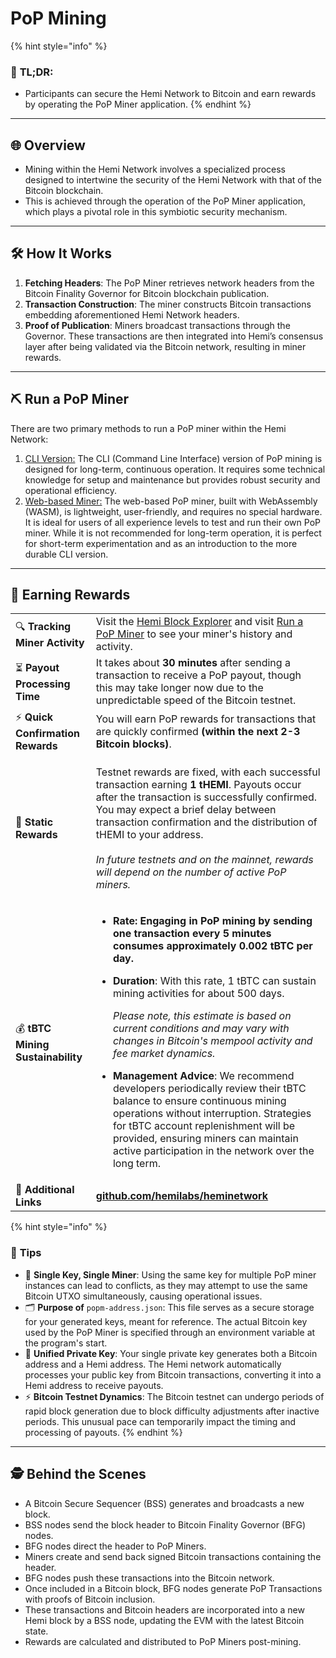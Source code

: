 # PoP Mining

{% hint style="info" %}
### 📜 **TL;DR:**

* Participants can secure the Hemi Network to Bitcoin and earn rewards by operating the PoP Miner application.
{% endhint %}

***

## 🌐 **Overview**

* Mining within the Hemi Network involves a specialized process designed to intertwine the security of the Hemi Network with that of the Bitcoin blockchain.
* This is achieved through the operation of the PoP Miner application, which plays a pivotal role in this symbiotic security mechanism.

***

## 🛠️ **How It Works**

1. **Fetching Headers**: The PoP Miner retrieves network headers from the Bitcoin Finality Governor for Bitcoin blockchain publication.
2. **Transaction Construction**: The miner constructs Bitcoin transactions embedding aforementioned Hemi Network headers.
3. **Proof of Publication**:  Miners broadcast transactions through the Governor. These transactions are then integrated into Hemi’s consensus layer after being validated via the Bitcoin network, resulting in miner rewards.

***

## ⛏️ Run a PoP Miner

There are two primary methods to run a PoP miner within the Hemi Network:

1. [CLI Version:](https://docs.hemi.xyz/how-to-tutorials/pop-mining/setup-part-1) The CLI (Command Line Interface) version of PoP mining is designed for long-term, continuous operation. It requires some technical knowledge for setup and maintenance but provides robust security and operational efficiency.&#x20;
2. [Web-based Miner:](web-based-pop-miner.md) The web-based PoP miner, built with WebAssembly (WASM), is lightweight, user-friendly, and requires no special hardware. It is ideal for users of all experience levels to test and run their own PoP miner. While it is not recommended for long-term operation, it is perfect for short-term experimentation and as an introduction to the more durable CLI version.

***

## 💸 **Earning Rewards**

|                                   |                                                                                                                                                                                                                                                                                                                                                                                                                                                                                                                                                                                                                                                                                                                                                                               |
| --------------------------------- | ----------------------------------------------------------------------------------------------------------------------------------------------------------------------------------------------------------------------------------------------------------------------------------------------------------------------------------------------------------------------------------------------------------------------------------------------------------------------------------------------------------------------------------------------------------------------------------------------------------------------------------------------------------------------------------------------------------------------------------------------------------------------------- |
| 🔍 **Tracking Miner Activity**    | Visit the [Hemi Block Explorer](https://testnet.explorer.hemi.xyz) and visit [Run a PoP Miner](setup-part-1.md) to see your miner's history and activity.                                                                                                                                                                                                                                                                                                                                                                                                                                                                                                                                                                                                                     |
| ⏳ **Payout Processing Time**      | It takes about **30 minutes** after sending a transaction to receive a PoP payout, though this may take longer now due to the unpredictable speed of the Bitcoin testnet.                                                                                                                                                                                                                                                                                                                                                                                                                                                                                                                                                                                                     |
| ⚡️ **Quick Confirmation Rewards** | You will earn PoP rewards for transactions that are quickly confirmed **(within the next 2-3 Bitcoin blocks)**.                                                                                                                                                                                                                                                                                                                                                                                                                                                                                                                                                                                                                                                               |
| 🔄 **Static Rewards**             | <p>Testnet rewards are fixed, with each successful transaction earning <strong>1 tHEMI</strong>. Payouts occur after the transaction is successfully confirmed. You may expect a brief delay between transaction confirmation and the distribution of tHEMI to your address.<br><br><em>In future testnets and on the mainnet, rewards will depend on the number of active PoP miners.</em></p>                                                                                                                                                                                                                                                                                                                                                                               |
| 💰 **tBTC Mining Sustainability** | <ul><li><strong>Rate: Engaging in PoP mining by sending one transaction every 5 minutes consumes approximately 0.002 tBTC per day.</strong></li></ul><ul><li><p><strong>Duration</strong>: With this rate, 1 tBTC can sustain mining activities for about 500 days.</p><p><em>Please note, this estimate is based on current conditions and may vary with changes in Bitcoin's mempool activity and fee market dynamics.</em></p></li></ul><ul><li><strong>Management Advice</strong>: We recommend developers periodically review their tBTC balance to ensure continuous mining operations without interruption. Strategies for tBTC account replenishment will be provided, ensuring miners can maintain active participation in the network over the long term.</li></ul> |
| 🔗 **Additional Links**           | [**github.com/hemilabs/heminetwork**](https://github.com/hemilabs/heminetwork)                                                                                                                                                                                                                                                                                                                                                                                                                                                                                                                                                                                                                                                                                                |

{% hint style="info" %}
### 📝 **Tips**

* 🚫 **Single Key, Single Miner**: Using the same key for multiple PoP miner instances can lead to conflicts, as they may attempt to use the same Bitcoin UTXO simultaneously, causing operational issues.
* 🗂 **Purpose of** `popm-address.json`: This file serves as a secure storage for your generated keys, meant for reference. The actual Bitcoin key used by the PoP Miner is specified through an environment variable at the program's start.
* 🔑 **Unified Private Key**: Your single private key generates both a Bitcoin address and a Hemi address. The Hemi network automatically processes your public key from Bitcoin transactions, converting it into a Hemi address to receive payouts.
* ⚡ **Bitcoin Testnet Dynamics**: The Bitcoin testnet can undergo periods of rapid block generation due to block difficulty adjustments after inactive periods. This unusual pace can temporarily impact the timing and processing of payouts.
{% endhint %}

***

## 🕵️ **Behind the Scenes**

* A Bitcoin Secure Sequencer (BSS) generates and broadcasts a new block.
* BSS nodes send the block header to Bitcoin Finality Governor (BFG) nodes.
* BFG nodes direct the header to PoP Miners.
* Miners create and send back signed Bitcoin transactions containing the header.
* BFG nodes push these transactions into the Bitcoin network.
* Once included in a Bitcoin block, BFG nodes generate PoP Transactions with proofs of Bitcoin inclusion.
* These transactions and Bitcoin headers are incorporated into a new Hemi block by a BSS node, updating the EVM with the latest Bitcoin state.
* Rewards are calculated and distributed to PoP Miners post-mining.
